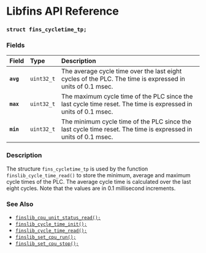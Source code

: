 # Libfins API Reference

### `struct fins_cycletime_tp;`

### Fields

| Field | Type | Description |
| :--- | :--- | :--- |
|**`avg`**|`uint32_t`|The average cycle time over the last eight cycles of the PLC. The time is expressed in units of 0.1 msec.|
|**`max`**|`uint32_t`|The maximum cycle time of the PLC since the last cycle time reset. The time is expressed in units of 0.1 msec.|
|**`min`**|`uint32_t`|The minimum cycle time of the PLC since the last cycle time reset. The time is expressed in units of 0.1 msec.|

### Description

The structure `fins_cycletime_tp` is used by the function `finslib_cycle_time_read()` to store the minimum, average and maximum cycle times of the PLC. The average cycle time is calculated over the last eight cycles. Note that the values are in 0.1 millisecond increments.

### See Also

* [`finslib_cpu_unit_status_read();`](finslib_cpu_unit_status_read.md)
* [`finslib_cycle_time_init();`](finslib_cycle_time_init.md)
* [`finslib_cycle_time_read();`](finslib_cycle_time_read.md)
* [`finslib_set_cpu_run();`](finslib_set_cpu_run.md)
* [`finslib_set_cpu_stop();`](finslib_set_cpu_stop.md)
